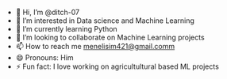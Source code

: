 - 👋 Hi, I’m @ditch-07
- 👀 I’m interested in Data science and Machine Learning
- 🌱 I’m currently learning Python
- 💞️ I’m looking to collaborate on Machine Learning projects
- 📫 How to reach me menelisim421@gmail.comm
- 😄 Pronouns: Him
- ⚡ Fun fact: I love working on agricultultural based ML projects 

<!---
ditch-07/ditch-07 is a ✨ special ✨ repository because its `README.md` (this file) appears on your GitHub profile.
You can click the Preview link to take a look at your changes.
--->
